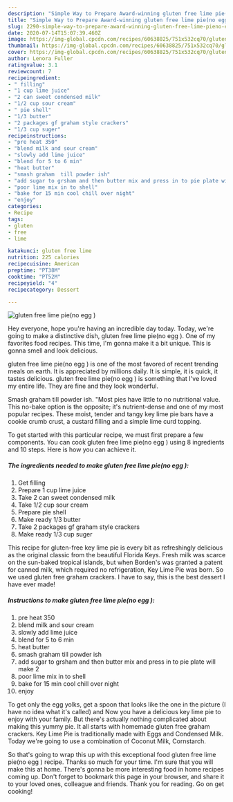 ```yaml
---
description: "Simple Way to Prepare Award-winning gluten free lime pie(no egg )"
title: "Simple Way to Prepare Award-winning gluten free lime pie(no egg )"
slug: 2290-simple-way-to-prepare-award-winning-gluten-free-lime-pieno-egg
date: 2020-07-14T15:07:39.460Z
image: https://img-global.cpcdn.com/recipes/60638825/751x532cq70/gluten-free-lime-pieno-egg-recipe-main-photo.jpg
thumbnail: https://img-global.cpcdn.com/recipes/60638825/751x532cq70/gluten-free-lime-pieno-egg-recipe-main-photo.jpg
cover: https://img-global.cpcdn.com/recipes/60638825/751x532cq70/gluten-free-lime-pieno-egg-recipe-main-photo.jpg
author: Lenora Fuller
ratingvalue: 3.1
reviewcount: 7
recipeingredient:
- " filling"
- "1 cup lime juice"
- "2 can sweet condensed milk"
- "1/2 cup sour cream"
- " pie shell"
- "1/3 butter"
- "2 packages gf graham style crackers"
- "1/3 cup suger"
recipeinstructions:
- "pre heat 350"
- "blend milk and sour cream"
- "slowly add lime juice"
- "blend for 5 to 6 min"
- "heat butter"
- "smash graham  till powder ish"
- "add sugar to grsham and then butter mix and press in to pie plate will make 2"
- "poor lime mix in to shell"
- "bake for 15 min cool chill over night"
- "enjoy"
categories:
- Recipe
tags:
- gluten
- free
- lime

katakunci: gluten free lime 
nutrition: 225 calories
recipecuisine: American
preptime: "PT38M"
cooktime: "PT52M"
recipeyield: "4"
recipecategory: Dessert

---
```



![gluten free lime pie(no egg )](https://img-global.cpcdn.com/recipes/60638825/751x532cq70/gluten-free-lime-pieno-egg-recipe-main-photo.jpg)

Hey everyone, hope you're having an incredible day today. Today, we're going to make a distinctive dish, gluten free lime pie(no egg ). One of my favorites food recipes. This time, I'm gonna make it a bit unique. This is gonna smell and look delicious.

gluten free lime pie(no egg ) is one of the most favored of recent trending meals on earth. It is appreciated by millions daily. It is simple, it is quick, it tastes delicious. gluten free lime pie(no egg ) is something that I've loved my entire life. They are fine and they look wonderful.

Smash graham till powder ish. &#34;Most pies have little to no nutritional value. This no-bake option is the opposite; it&#39;s nutrient-dense and one of my most popular recipes. These moist, tender and tangy key lime pie bars have a cookie crumb crust, a custard filling and a simple lime curd topping.


To get started with this particular recipe, we must first prepare a few components. You can cook gluten free lime pie(no egg ) using 8 ingredients and 10 steps. Here is how you can achieve it.

<!--inarticleads1-->

##### The ingredients needed to make gluten free lime pie(no egg ):

1. Get  filling
1. Prepare 1 cup lime juice
1. Take 2 can sweet condensed milk
1. Take 1/2 cup sour cream
1. Prepare  pie shell
1. Make ready 1/3 butter
1. Take 2 packages gf graham style crackers
1. Make ready 1/3 cup suger


This recipe for gluten-free key lime pie is every bit as refreshingly delicious as the original classic from the beautiful Florida Keys. Fresh milk was scarce on the sun-baked tropical islands, but when Borden&#39;s was granted a patent for canned milk, which required no refrigeration, Key Lime Pie was born. So we used gluten free graham crackers. I have to say, this is the best dessert I have ever made! 

<!--inarticleads2-->

##### Instructions to make gluten free lime pie(no egg ):

1. pre heat 350
1. blend milk and sour cream
1. slowly add lime juice
1. blend for 5 to 6 min
1. heat butter
1. smash graham  till powder ish
1. add sugar to grsham and then butter mix and press in to pie plate will make 2
1. poor lime mix in to shell
1. bake for 15 min cool chill over night
1. enjoy


To get only the egg yolks, get a spoon that looks like the one in the picture (I have no idea what it&#39;s called) and Now you have a delicious key lime pie to enjoy with your family. But there&#39;s actually nothing complicated about making this yummy pie. It all starts with homemade gluten free graham crackers. Key Lime Pie is traditionally made with Eggs and Condensed Milk. Today we&#39;re going to use a combination of Coconut Milk, Cornstarch. 

So that's going to wrap this up with this exceptional food gluten free lime pie(no egg ) recipe. Thanks so much for your time. I'm sure that you will make this at home. There's gonna be more interesting food in home recipes coming up. Don't forget to bookmark this page in your browser, and share it to your loved ones, colleague and friends. Thank you for reading. Go on get cooking!
